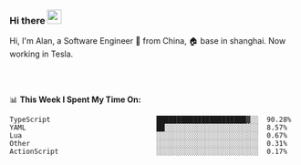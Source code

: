 ### Hi there <img src="https://media.giphy.com/media/hvRJCLFzcasrR4ia7z/giphy.gif" width="25px">

<!-- ![visitors](https://visitor-badge.glitch.me/badge?page_id=dislfyer.dislfyer) -->

Hi, I'm Alan, a Software Engineer 🚀 from China, 🏠 base in shanghai. Now working in Tesla.

<br/>
<br/>

📊 **This Week I Spent My Time On:**


<!--START_SECTION:waka-->

```text
TypeScript                          ██████████████████████▓░░  90.28%
YAML                                ██░░░░░░░░░░░░░░░░░░░░░░░  8.57%
Lua                                 ░░░░░░░░░░░░░░░░░░░░░░░░░  0.67%
Other                               ░░░░░░░░░░░░░░░░░░░░░░░░░  0.31%
ActionScript                        ░░░░░░░░░░░░░░░░░░░░░░░░░  0.17%
```

<!--END_SECTION:waka-->

<!--
**About Me:**
 -->
